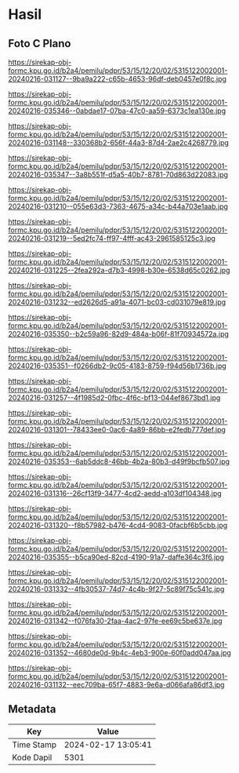 # Hasil

## Foto C Plano

https://sirekap-obj-formc.kpu.go.id/b2a4/pemilu/pdpr/53/15/12/20/02/5315122002001-20240216-031127--9ba9a222-c65b-4653-96df-deb0457e0f8c.jpg

https://sirekap-obj-formc.kpu.go.id/b2a4/pemilu/pdpr/53/15/12/20/02/5315122002001-20240216-035346--0abdae17-07ba-47c0-aa59-6373c1ea130e.jpg

https://sirekap-obj-formc.kpu.go.id/b2a4/pemilu/pdpr/53/15/12/20/02/5315122002001-20240216-031148--330368b2-656f-44a3-87d4-2ae2c4268779.jpg

https://sirekap-obj-formc.kpu.go.id/b2a4/pemilu/pdpr/53/15/12/20/02/5315122002001-20240216-035347--3a8b551f-d5a5-40b7-8781-70d863d22083.jpg

https://sirekap-obj-formc.kpu.go.id/b2a4/pemilu/pdpr/53/15/12/20/02/5315122002001-20240216-031210--055e63d3-7363-4675-a34c-b44a703e1aab.jpg

https://sirekap-obj-formc.kpu.go.id/b2a4/pemilu/pdpr/53/15/12/20/02/5315122002001-20240216-031219--5ed2fc74-ff97-4fff-ac43-2961585125c3.jpg

https://sirekap-obj-formc.kpu.go.id/b2a4/pemilu/pdpr/53/15/12/20/02/5315122002001-20240216-031225--2fea292a-d7b3-4998-b30e-6538d65c0262.jpg

https://sirekap-obj-formc.kpu.go.id/b2a4/pemilu/pdpr/53/15/12/20/02/5315122002001-20240216-031232--ed2626d5-a91a-4071-bc03-cd031079e819.jpg

https://sirekap-obj-formc.kpu.go.id/b2a4/pemilu/pdpr/53/15/12/20/02/5315122002001-20240216-035350--b2c59a96-82d9-484a-b06f-81f70934572a.jpg

https://sirekap-obj-formc.kpu.go.id/b2a4/pemilu/pdpr/53/15/12/20/02/5315122002001-20240216-035351--f0266db2-9c05-4183-8759-f94d56b1736b.jpg

https://sirekap-obj-formc.kpu.go.id/b2a4/pemilu/pdpr/53/15/12/20/02/5315122002001-20240216-031257--4f1985d2-0fbc-4f6c-bf13-044ef8673bd1.jpg

https://sirekap-obj-formc.kpu.go.id/b2a4/pemilu/pdpr/53/15/12/20/02/5315122002001-20240216-031301--78433ee0-0ac6-4a89-86bb-e2fedb777def.jpg

https://sirekap-obj-formc.kpu.go.id/b2a4/pemilu/pdpr/53/15/12/20/02/5315122002001-20240216-035353--6ab5ddc8-46bb-4b2a-80b3-d49f9bcfb507.jpg

https://sirekap-obj-formc.kpu.go.id/b2a4/pemilu/pdpr/53/15/12/20/02/5315122002001-20240216-031316--26cf13f9-3477-4cd2-aedd-a103df104348.jpg

https://sirekap-obj-formc.kpu.go.id/b2a4/pemilu/pdpr/53/15/12/20/02/5315122002001-20240216-031320--f8b57982-b476-4cd4-9083-0facbf6b5cbb.jpg

https://sirekap-obj-formc.kpu.go.id/b2a4/pemilu/pdpr/53/15/12/20/02/5315122002001-20240216-035355--b5ca90ed-82cd-4190-91a7-daffe364c3f6.jpg

https://sirekap-obj-formc.kpu.go.id/b2a4/pemilu/pdpr/53/15/12/20/02/5315122002001-20240216-031332--4fb30537-74d7-4c4b-9f27-5c89f75c541c.jpg

https://sirekap-obj-formc.kpu.go.id/b2a4/pemilu/pdpr/53/15/12/20/02/5315122002001-20240216-031342--f076fa30-2faa-4ac2-97fe-ee69c5be637e.jpg

https://sirekap-obj-formc.kpu.go.id/b2a4/pemilu/pdpr/53/15/12/20/02/5315122002001-20240216-031352--4680de0d-9b4c-4eb3-900e-60f0add047aa.jpg

https://sirekap-obj-formc.kpu.go.id/b2a4/pemilu/pdpr/53/15/12/20/02/5315122002001-20240216-031132--eec709ba-65f7-4883-9e6a-d066afa86df3.jpg


## Metadata

| Key        | Value               |
| ---------- | ------------------- |
| Time Stamp | 2024-02-17 13:05:41 |
| Kode Dapil | 5301                |



